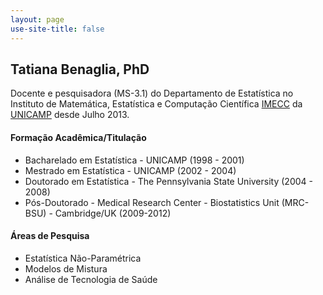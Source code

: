 ```yaml
---
layout: page
use-site-title: false 
---
```


<link rel="stylesheet" href="https://use.fontawesome.com/releases/v5.2.0/css/all.css" integrity="sha384-hWVjflwFxL6sNzntih27bfxkr27PmbbK/iSvJ+a4+0owXq79v+lsFkW54bOGbiDQ" crossorigin="anonymous">

## Tatiana Benaglia, PhD

Docente e pesquisadora (MS-3.1) do Departamento de Estatística no Instituto de Matemática, Estatística e Computação Científica [IMECC](http://www.ime.unicamp.br) da [UNICAMP](http://www.unicamp.br) desde Julho 2013.


#### <i class="fas fa-graduation-cap"></i> Formação Acadêmica/Titulação
- Bacharelado em Estatística - UNICAMP (1998 - 2001)
- Mestrado em Estatística - UNICAMP (2002 - 2004)
- Doutorado em Estatística - The Pennsylvania State University (2004 - 2008)
- Pós-Doutorado - Medical Research Center - Biostatistics Unit (MRC-BSU) - Cambridge/UK (2009-2012)


#### Áreas de Pesquisa
- Estatística Não-Paramétrica
- Modelos de Mistura
- Análise de Tecnologia de Saúde
